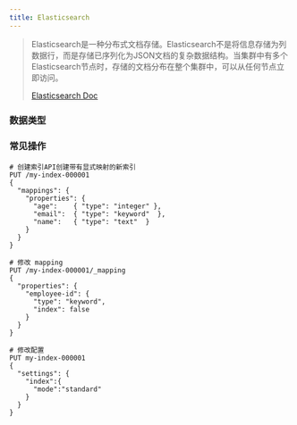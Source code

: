 ```yaml
---
title: Elasticsearch
---
```


> Elasticsearch是一种分布式文档存储。Elasticsearch不是将信息存储为列数据行，而是存储已序列化为JSON文档的复杂数据结构。当集群中有多个Elasticsearch节点时，存储的文档分布在整个集群中，可以从任何节点立即访问。
>
> [Elasticsearch Doc ](https://www.elastic.co/guide/en/elasticsearch/reference/current/index.html)

### 数据类型





### 常见操作

```
# 创建索引API创建带有显式映射的新索引
PUT /my-index-000001
{
  "mappings": {
    "properties": {
      "age":    { "type": "integer" },  
      "email":  { "type": "keyword"  }, 
      "name":   { "type": "text"  }     
    }
  }
}

# 修改 mapping
PUT /my-index-000001/_mapping
{
  "properties": {
    "employee-id": {
      "type": "keyword",
      "index": false
    }
  }
}

# 修改配置
PUT my-index-000001
{
  "settings": {
    "index":{
      "mode":"standard" 
    }
  }
}
```

